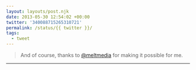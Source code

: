 ```yaml
---
layout: layouts/post.njk
date: 2013-05-30 12:54:02 +00:00
twitter: '340088715265310721'
permalink: /status/{{ twitter }}/
tags: 
  - tweet
---
```


> And of course, thanks to [@meltmedia](https://twitter.com/meltmedia) for making it possible for me.

---
